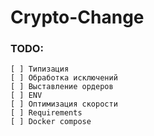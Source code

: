 # Crypto-Change

### TODO:
    [ ] Типизация
    [ ] Обработка исключений
    [ ] Выставление ордеров
    [ ] ENV
    [ ] Оптимизация скорости
    [ ] Requirements
    [ ] Docker compose